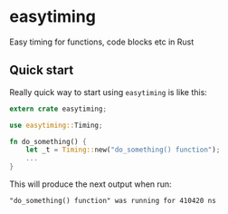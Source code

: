 # easytiming

Easy timing for functions, code blocks etc in Rust

## Quick start

Really quick way to start using `easytiming` is like this:

```rust
extern crate easytiming;

use easytiming::Timing;

fn do_something() {
    let _t = Timing::new("do_something() function");
    ...
}
```

This will produce the next output when run:
```
"do_something() function" was running for 410420 ns
```
